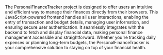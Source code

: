 The PersonalFinanceTracker project is designed to offer users an intuitive and efficient way to manage their finances directly from their browsers. This JavaScript-powered frontend handles all user interactions, enabling the entry of transaction and budget details, managing user information, and ensuring secure user authentication. It seamlessly integrates with the backend to fetch and display financial data, making personal finance management accessible and straightforward. Whether you're tracking daily expenses or planning long-term budgets, the PersonalFinanceTracker is your comprehensive solution to staying on top of your financial health.